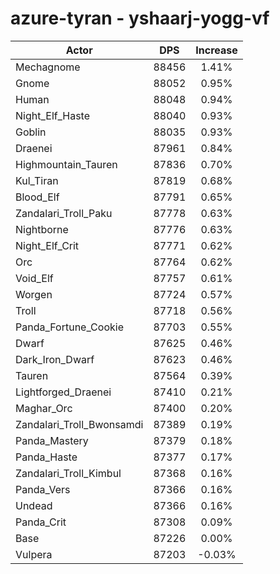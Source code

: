 # azure-tyran - yshaarj-yogg-vf
| Actor | DPS | Increase |
|---|:---:|:---:|
|Mechagnome|88456|1.41%|
|Gnome|88052|0.95%|
|Human|88048|0.94%|
|Night_Elf_Haste|88040|0.93%|
|Goblin|88035|0.93%|
|Draenei|87961|0.84%|
|Highmountain_Tauren|87836|0.70%|
|Kul_Tiran|87819|0.68%|
|Blood_Elf|87791|0.65%|
|Zandalari_Troll_Paku|87778|0.63%|
|Nightborne|87776|0.63%|
|Night_Elf_Crit|87771|0.62%|
|Orc|87764|0.62%|
|Void_Elf|87757|0.61%|
|Worgen|87724|0.57%|
|Troll|87718|0.56%|
|Panda_Fortune_Cookie|87703|0.55%|
|Dwarf|87625|0.46%|
|Dark_Iron_Dwarf|87623|0.46%|
|Tauren|87564|0.39%|
|Lightforged_Draenei|87410|0.21%|
|Maghar_Orc|87400|0.20%|
|Zandalari_Troll_Bwonsamdi|87389|0.19%|
|Panda_Mastery|87379|0.18%|
|Panda_Haste|87377|0.17%|
|Zandalari_Troll_Kimbul|87368|0.16%|
|Panda_Vers|87366|0.16%|
|Undead|87366|0.16%|
|Panda_Crit|87308|0.09%|
|Base|87226|0.00%|
|Vulpera|87203|-0.03%|
